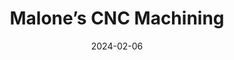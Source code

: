 ---  
layout: startup_page  
title: "Malone’s CNC Machining"  
id: "malonescnc.com"  
permalink: "/malonescncmachiningmalonescnc.com02062024/"  
website: "https://www.malonescnc.com/"  
funding_round: "Debt"  
funding_amount: "$3M"  
investors: "Advantage Capital"  
about: "Malone’s CNC Machining, Inc. manufactures replacement parts and assemblies for United States military aircraft. They offer a wide range of manufacturing services, including CNC machining, assembly, and sheet metal manufacturing. The company serves both military and commercial aviation markets."  
markets: "Aerospace, Manufacturing, Aviation and Aerospace Component Manufacturing"  
hq: "Grove, Oklahoma, United States"  
founded_year: "1982"  
linkedin: "https://www.linkedin.com/company/malones-cnc-machining-inc"  
twitter: ""  
instagram: ""  
facebook: ""  
crunchbase: "https://www.crunchbase.com/organization/malones-cnc-machining-inc?utm_source=linkedin&utm_medium=referral&utm_campaign=linkedin_companies&utm_content=profile_cta_anon&trk=funding_crunchbase"  
pitchbook: "https://pitchbook.com/profiles/company/267521-41"  

date_display: "06-Feb-2024"  
date: "2024-02-06"

# SEO Optimization  
meta_title: "Malone’s CNC Machining - Debt Funding ($3M)"  
meta_description: "Malone’s CNC Machining, Malone’s CNC Machining, Inc. manufactures replacement parts and assemblies for United States military aircraft. They offer a wide range of manufacturi..."  
meta_keywords: "Malone’s CNC Machining, Aerospace, Manufacturing, Aviation and Aerospace Component Manufacturing, Debt funding"  
canonical_url: "https://startup.projectstartups.com/malonescncmachiningmalonescnc.com02062024/"  
---